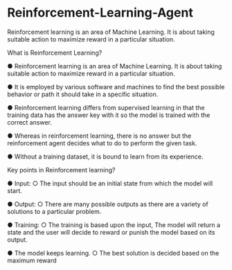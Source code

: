 # Reinforcement-Learning-Agent
 Reinforcement learning is an area of Machine Learning. It is about taking suitable action to  maximize reward in a particular situation.

What is Reinforcement Learning?

● Reinforcement learning is an area of Machine Learning. It is about taking suitable action to 
maximize reward in a particular situation.

● It is employed by various software and machines to find the best possible behavior or path it 
should take in a specific situation.

● Reinforcement learning differs from supervised learning in that the training data has the
answer key with it so the model is trained with the correct answer.

● Whereas in reinforcement learning, there is no answer but the reinforcement agent decides 
what to do to perform the given task.

● Without a training dataset, it is bound to learn from its experience.


Key points in Reinforcement learning?

● Input:
○ The input should be an initial state from which the model will start.

● Output:
○ There are many possible outputs as there are a variety of solutions to a particular problem.

● Training:
○ The training is based upon the input, The model will return a state and the user will decide 
to reward or punish the model based on its output.

● The model keeps learning.
○ The best solution is decided based on the maximum reward
